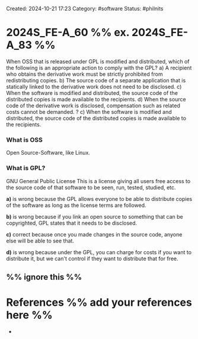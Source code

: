 Created: 2024-10-21 17:23
Category: #software 
Status: #philnits



# 2024S_FE-A_60 %% ex. 2024S_FE-A_83 %%

When OSS that is released under GPL is modified and distributed, which of the
following is an appropriate action to comply with the GPL?
a) A recipient who obtains the derivative work must be strictly prohibited from
redistributing copies.
b) The source code of a separate application that is statically linked to the derivative work
does not need to be disclosed.
c) When the software is modified and distributed, the source code of the distributed copies
is made available to the recipients.
d) When the source code of the derivative work is disclosed, compensation such as related
costs cannot be demanded.
? 
c) When the software is modified and distributed, the source code of the distributed copies
is made available to the recipients.
### What is OSS
Open Source-Software, like Linux.

### What is GPL?
GNU General Public License
This is a license giving all users free access to the source code of that software to be seen, run, tested, studied, etc.

**a)** is wrong because the GPL allows everyone to be able to distribute copies of the software as long as the license terms are followed.

**b)** is wrong because if you link an open source to something that can be copyrighted, GPL states that it needs to be disclosed.

**c)** correct because once you made changes in the source code, anyone else will be able to see that.

**d)** is wrong because under the GPL, you can charge for costs if you want to distribute it, but we can't control if they want to distribute that for free.






%% ignore this %%
---









# References %% add your references here %%
- 
